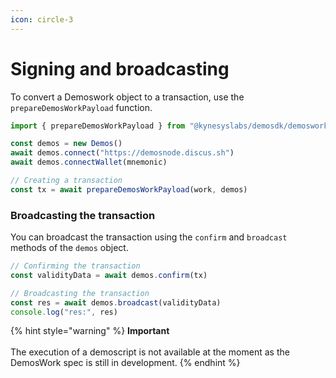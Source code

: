 ```yaml
---
icon: circle-3
---
```


# Signing and broadcasting

To convert a Demoswork object to a transaction, use the `prepareDemosWorkPayload` function.

```ts
import { prepareDemosWorkPayload } from "@kynesyslabs/demosdk/demoswork"

const demos = new Demos()
await demos.connect("https://demosnode.discus.sh")
await demos.connectWallet(mnemonic)

// Creating a transaction
const tx = await prepareDemosWorkPayload(work, demos)
```

### Broadcasting the transaction

You can broadcast the transaction using the `confirm` and `broadcast` methods of the `demos` object.

```ts
// Confirming the transaction
const validityData = await demos.confirm(tx)

// Broadcasting the transaction
const res = await demos.broadcast(validityData)
console.log("res:", res)
```

{% hint style="warning" %}
**Important**\
\
The execution of a demoscript is not available at the moment as the DemosWork spec is still in development.
{% endhint %}

